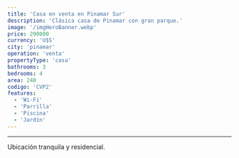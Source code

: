 ```yaml
---
title: 'Casa en venta en Pinamar Sur'
description: 'Clásica casa de Pinamar con gran parque.'
image: '/imgHeroBanner.webp'
price: 290000
currency: 'U$S'
city: 'pinamar'
operation: 'venta'
propertyType: 'casa'
bathrooms: 3
bedrooms: 4
area: 240
codigo: 'CVP2'
features:
  - 'Wi-Fi'
  - 'Parrilla'
  - 'Piscina'
  - 'Jardín'
---
```

---

Ubicación tranquila y residencial.

